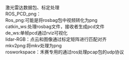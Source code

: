 激光雷达数据包、标定处理  
ROS_PCD_png：  
Ros_png:可能是将rosbag包中视频转化为png  
catkin_ws:处理rosbag文件，接收者生成pcd文件  
de_ws:单帧pcd通过rviz可视化  
lidar-RGB：点云和图像通过标定矩阵进行匹配对齐  
mkv2png:将mkv处理为png  
rosworkspace：禾赛专用的通过ros处理pcap包的udp协议  

